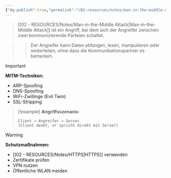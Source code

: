 ```yaml
---
{"dg-publish":true,"permalink":"/02-resources/notes/man-in-the-middle-attack/","tags":["#sicherheit/angriffe","#netzwerk/bedrohungen","#AP2025/neu"],"noteIcon":"","updated":"2025-09-16T23:41:26.777+02:00"}
---
```



>[[02 - RESOURCES/Notes/Man-in-the-Middle Attack\|Man-in-the-Middle Attack]] ist ein Angriff, bei dem sich der Angreifer zwischen zwei kommunizierende Parteien schaltet.

>>Der Angreifer kann Daten abfangen, lesen, manipulieren oder weiterleiten, ohne dass die Kommunikationspartner es bemerken.

>[!important] 
>**MITM-Techniken:**
>- ARP-Spoofing
>- DNS-Spoofing
>- WiFi-Zwillinge (Evil Twin)
>- SSL-Stripping

>[!example] 
>**Angriffsszenario:**
>```
>Client ↔ Angreifer ↔ Server
>(Client denkt, er spricht direkt mit Server)
>```

>[!warning] 
>**Schutzmaßnahmen:**
>- [[02 - RESOURCES/Notes/HTTPS\|HTTPS]] verwenden
>- Zertifikate prüfen
>- VPN nutzen
>- Öffentliche WLAN meiden